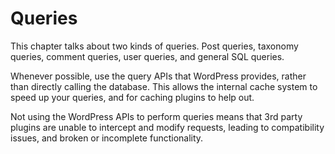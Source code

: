 # Queries

This chapter talks about two kinds of queries. Post queries, taxonomy queries, comment queries, user queries, and general SQL queries.

Whenever possible, use the query APIs that WordPress provides, rather than directly calling the database. This allows the internal cache system to speed up your queries, and for caching plugins to help out.

Not using the WordPress APIs to perform queries means that 3rd party plugins are unable to intercept and modify requests, leading to compatibility issues, and broken or incomplete functionality.
